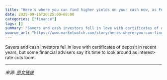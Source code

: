 ```yaml
---
title: "Here’s where you can find higher yields on your cash now, as Fed cuts loom and CD rates are already falling"
date: 2025-09-16T20:25:00+08:00
categories: ["finance"]
tags: []
summary: "Savers and cash investors fell in love with certificates of deposit in recent years, but some financial advisers say it’s time to look around as interest-rate cuts loom."
source_url: "https://www.marketwatch.com/story/heres-where-you-can-find-higher-yields-on-your-cash-now-as-fed-cuts-loom-and-cd-rates-are-already-falling-8af4dc87?mod=mw_rss_topstories"
---
```


Savers and cash investors fell in love with certificates of deposit in recent years, but some financial advisers say it’s time to look around as interest-rate cuts loom.

---

*来源: [原文链接](https://www.marketwatch.com/story/heres-where-you-can-find-higher-yields-on-your-cash-now-as-fed-cuts-loom-and-cd-rates-are-already-falling-8af4dc87?mod=mw_rss_topstories)*
